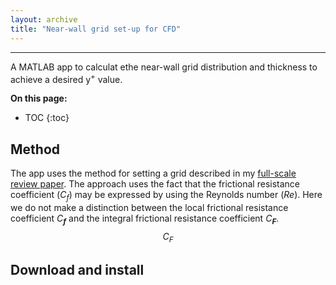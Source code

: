 ```yaml
---
layout: archive
title: "Near-wall grid set-up for CFD"
---
```

---
A MATLAB app to calculat ethe near-wall grid distribution and thickness to achieve a desired y<sup>+</sup> value.

**On this page:**
* TOC
{:toc}

## Method
The app uses the method for setting a grid described in my [full-scale review paper](/publication/review-paper-scale-effects). The approach uses the fact that the frictional resistance coefficient (_C<sub>f</sub>_) may be expressed by using the Reynolds number (_Re_). Here we do not make a distinction between the local frictional resistance coefficient _C<sub>**f**</sub>_ and the integral frictional resistance coefficient _C<sub>**F**</sub>_. $$C_F$$

## Download and install
